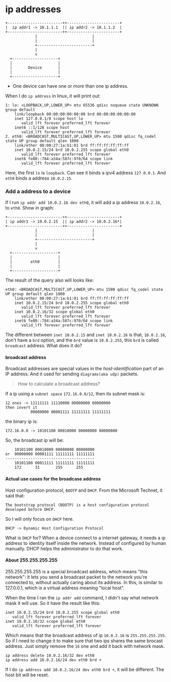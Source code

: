 # ip addresses

```
+------------------------++-----------------------+
|  ip addr1 -> 10.1.1.1  || ip addr2 -> 10.1.1.2  |
+------------------------++-----------------------+
             |                        |
             |                        |
             +------------------------+
             |
             v
  +--------------------+
  |                    |
  |       Device       |
  |                    |
  +--------------------+
```

* One device can have one or more than one ip address.

When I do `ip address` in linux, it will print out:

```shell
1: lo: <LOOPBACK,UP,LOWER_UP> mtu 65536 qdisc noqueue state UNKNOWN group default
    link/loopback 00:00:00:00:00:00 brd 00:00:00:00:00:00
    inet 127.0.0.1/8 scope host lo
       valid_lft forever preferred_lft forever
    inet6 ::1/128 scope host
       valid_lft forever preferred_lft forever
2. eth0: <BROADCAST,MULTICAST,UP,LOWER_UP> mtu 1500 qdisc fq_codel state UP group default qlen 1000
    link/ether 08:00:27:1a:b1:01 brd ff:ff:ff:ff:ff:ff
    inet 10.0.2.15/24 brd 10.0.2.255 scope global eth0
       valid_lft forever preferred_lft forever
    inet6 fe80::784:a34a:587c:970/64 scope link
       valid_lft forever preferred_lft forever
```

Here, the first `lo` is `loopback`. Can see it binds a ipv4 address `127.0.0.1`.
And `eth0` binds a address `10.0.2.15`.

### Add a address to a device

If I run `ip addr add 10.0.2.16 dev eth0`, it will add a ip address `10.0.2.16`,
to `eth0`. Show in graph:

```
+------------------------++-----------------------+
| ip addr1 -> 10.0.2.15  || ip addr2 -> 10.0.2.16*|
+------------------------++-----------------------+
             |                        |
             |                        |
             +------------------------+
             |
             v
  +--------------------+
  |                    |
  |        eth0        |
  |                    |
  +--------------------+
```

The result of the query also will looks like:

```
eth0: <BROADCAST,MULTICAST,UP,LOWER_UP> mtu 1500 qdisc fq_codel state UP group default qlen 1000
    link/ether 08:00:27:1a:b1:01 brd ff:ff:ff:ff:ff:ff
    inet 10.0.2.15/24 brd 10.0.2.255 scope global eth0
       valid_lft forever preferred_lft forever
    inet 10.0.2.16/32 scope global eth0
       valid_lft forever preferred_lft forever
    inet6 fe80::784:a34a:587c:970/64 scope link
       valid_lft forever preferred_lft forever
```

The different between `inet 10.0.2.15` and `inet 10.0.2.16` is that, `10.0.2.16`,
don't have a `brd` option, and the `brd` value is `10.0.2.255`, this `brd` is
called `broadcast` address. What does it do?

#### broadcast address

Broadcast addresses are special values in the *host-identification* part of an
IP address. And it used for sending `diagrams(aka udp)` packets.

> How to calculate a broadcast address?

If a ip using a `subnet space` `172.16.0.0/12`, then its subnet mask is:

```
12 ones -> 11111111 11110000 00000000 00000000
then invert it
           00000000 00001111 11111111 11111111
```

the binary ip is:

```
172.16.0.0 -> 10101100 00010000 00000000 00000000
```

So, the broadcast ip will be:

```
    10101100 00010000 00000000 00000000
or  00000000 00001111 11111111 11111111
---------------------------------------
    10101100 00011111 11111111 11111111
    172      31       255      255
```

#### Actual use cases for the broadcase address

Host configuration protocol, `BOOTP` and `DHCP`. From the Microsoft Technet, it
said that:

    The bootstrap protocol (BOOTP) is a host configuration protocol developed before DHCP.

So I will only focus on `DHCP` here.

    DHCP -> Dynamic Host Configuration Protocol

What is `DHCP` for? When a device connect to a internet gateway, it needs a ip
address to identity itself inside the network. Instead of configured by human
manually. DHCP helps the administrator to do that work.

#### About 255.255.255.255

255.255.255.255 is a special broadcast address, which means "this network": it
lets you send a broadcast packet to the network you're connected to, without
actually caring about its address.  In this, is similar to 127.0.0.1, which is a
virtual address meaning "local host".

When the time I ran the `ip addr add` command, I didn't say what network mask it
will use. So it have the result like this:

```
inet 10.0.2.15/24 brd 10.0.2.255 scope global eth0
   valid_lft forever preferred_lft forever
inet 10.0.2.16/32 scope global eth0
   valid_lft forever preferred_lft forever
```

Which means that the broadcast address of ip `10.0.2.16` is `255.255.255.255`.
So if I need to change it to make sure that two ips shares the same brocast
address. Just simply remove the `16` one and add it back with network mask.

```
ip address delete 10.0.2.16/32 dev eth0
ip address add 10.0.2.16/24 dev eth0 brd +
```

If I do `ip address add 10.0.2.16/24 dev eth0 brd +`, it will be different.
The host bit will be reset.

